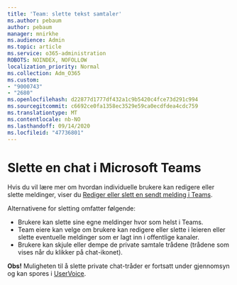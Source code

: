 ```yaml
---
title: 'Team: slette tekst samtaler'
ms.author: pebaum
author: pebaum
manager: mnirkhe
ms.audience: Admin
ms.topic: article
ms.service: o365-administration
ROBOTS: NOINDEX, NOFOLLOW
localization_priority: Normal
ms.collection: Adm_O365
ms.custom:
- "9000743"
- "2680"
ms.openlocfilehash: d22877d1777df432a1c9b5420c4fce73d291c994
ms.sourcegitcommit: c6692ce0fa1358ec3529e59ca0ecdfdea4cdc759
ms.translationtype: MT
ms.contentlocale: nb-NO
ms.lasthandoff: 09/14/2020
ms.locfileid: "47736801"
---
```

# <a name="delete-a-chat-in-microsoft-teams"></a>Slette en chat i Microsoft Teams

Hvis du vil lære mer om hvordan individuelle brukere kan redigere eller slette meldinger, viser du [Rediger eller slett en sendt melding i Teams](https://support.office.com/article/5f1fe604-a900-4a07-b8b7-8cf70ed6b263). 

Alternativene for sletting omfatter følgende:

- Brukere kan slette sine egne meldinger hvor som helst i Teams.
- Team eiere kan velge om brukere kan redigere eller slette i leieren eller slette eventuelle meldinger som er lagt inn i offentlige kanaler.
- Brukere kan skjule eller dempe de private samtale trådene (trådene som vises når du klikker på chat-ikonet).

**Obs!** Muligheten til å slette private chat-tråder er fortsatt under gjennomsyn og kan spores i [UserVoice](https://microsoftteams.uservoice.com/forums/555103-public/suggestions/33535006-delete-private-chat-threads). 
